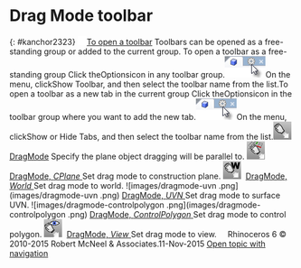 ---
---


# Drag Mode toolbar
{: #kanchor2323}
 [![images/transparent.gif](images/transparent.gif)To open a toolbar](javascript:void(0);) Toolbars can be opened as a free-standing group or added to the current group.
To open a toolbar as a free-standing group
Click theOptionsicon in any toolbar group.![images/toolbar-howtoopen.png](images/toolbar-howtoopen.png)On the menu, clickShow Toolbar, and then select the toolbar name from the list.To open a toolbar as a new tab in the current group
Click theOptionsicon in the toolbar group where you want to add the new tab.![images/toolbar-howtoopen.png](images/toolbar-howtoopen.png)On the menu, clickShow or Hide Tabs, and then select the toolbar name from the list.![images/dragmode.png](images/dragmode.png) [DragMode](dragmode.html) 
Specify the plane object dragging will be parallel to.
![images/dragmode-cplane.png](images/dragmode-cplane.png) [DragMode, *CPlane* ](dragmode.html#cplane) 
Set drag mode to construction plane.
![images/dragmode-world.png](images/dragmode-world.png) [DragMode, *World* ](dragmode.html#world) 
Set drag mode to world.
![images/dragmode-uvn .png](images/dragmode-uvn .png) [DragMode, *UVN* ](dragmode.html#uvn) 
Set drag mode to surface UVN.
![images/dragmode-controlpolygon .png](images/dragmode-controlpolygon .png) [DragMode, *ControlPolygon* ](dragmode.html#controlpolygon) 
Set drag mode to control polygon.
![images/dragmode-view.png](images/dragmode-view.png) [DragMode, *View* ](dragmode.html#view) 
Set drag mode to view.
&#160;
&#160;
Rhinoceros 6 © 2010-2015 Robert McNeel &amp; Associates.11-Nov-2015
 [Open topic with navigation](drag-mode-toolbar.html) 


